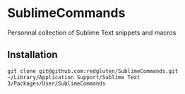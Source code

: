 # SublimeCommands

Personnal collection of Sublime Text snippets and macros

## Installation

`git clone git@github.com:redgluten/SublimeCommands.git ~/Library/Application Support/Sublime Text 3/Packages/User/SublimeCommands`
